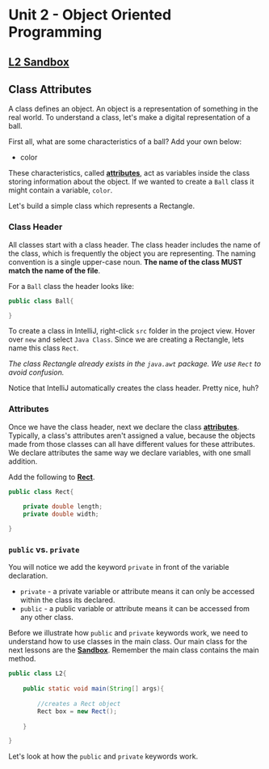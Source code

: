 # Unit 2 - Object Oriented Programming

## [**L2 Sandbox**][sandbox]

## Class Attributes

A class defines an object. An object is a representation of something in the real world. To understand a class, let's  make a digital representation of a ball. 

First all, what are some characteristics of a ball?  Add your own below: 

* color


These characteristics, called [**attributes**](https://www.w3schools.com/java/java_class_attributes.asp), act as variables inside the class storing information about the object.  If we wanted to create a `Ball` class it might contain a variable, `color`. 

Let's build a simple class which represents a Rectangle. 

### Class Header

All classes start with a class header. The class header includes the name of the class, which is frequently the object you are representing. The naming convention is a single upper-case noun. **The name of the class MUST match the name of the file**. 

For a `Ball` class the header looks like:
```java
public class Ball{

}
```

To create a class in IntelliJ, right-click `src` folder in the project view. Hover over `new` and select `Java Class`. Since we are creating a Rectangle, lets name this class `Rect`. 

*The class Rectangle already exists in the `java.awt` package. We use `Rect` to avoid confusion.*

Notice that IntelliJ automatically creates the class header. Pretty nice, huh?

### Attributes

Once we have the class header, next we declare the class [**attributes**](https://www.w3schools.com/java/java_class_attributes.asp). Typically, a class's attributes aren't assigned a value, because the objects made from those classes can all have different values for these attributes. We declare attributes the same way we declare variables, with one small addition.

Add the following to [**Rect**][rect].

```java
public class Rect{
    
    private double length;
    private double width;

}
```

### `public` vs. `private`

You will notice we add the keyword `private` in front of the variable declaration. 

* `private` - a private variable or attribute means it can only be accessed within the class its declared. 
* `public` - a public variable or attribute means it can be accessed from any other class. 

Before we illustrate how `public` and `private` keywords work, we need to understand how to use classes in the main class. Our main class for the next lessons are the [**Sandbox**][sandbox]. Remember the main class contains the main method.

```java
public class L2{
    
    public static void main(String[] args){
        
        //creates a Rect object
        Rect box = new Rect();
        
    }

}
``` 

Let's look at how the `public` and `private` keywords work.


[sandbox]: ../L2.java
[rect]: ../Rect.java